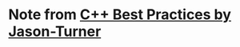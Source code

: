 # Note from [C++ Best Practices by Jason-Turner](https://www.scribd.com/document/703404100/C-Best-Practices-by-Jason-Turner)

